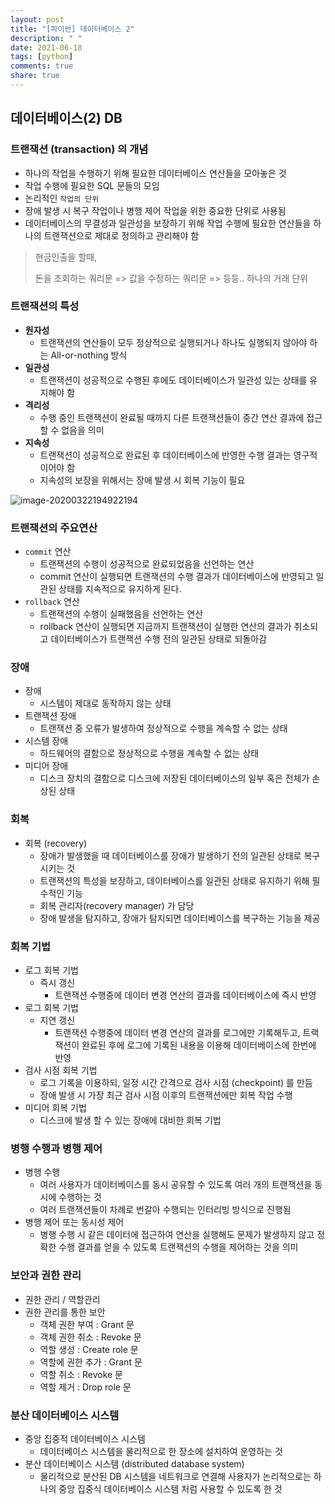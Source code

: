 ```yaml
---
layout: post
title: "[파이썬] 데이터베이스 2"
description: " "
date: 2021-06-18
tags: [python]
comments: true
share: true
---
```


## 데이터베이스(2) DB

### 트랜잭션 (transaction) 의 개념

- 하나의 작업을 수행하기 위해 필요한 데이터베이스 연산들을 모아놓은 것
- 작업 수행에 필요한 SQL 문들의 모임
- 논리적인 `작업의 단위`
- 장애 발생 시 복구 작업이나 병행 제어 작업을 위한 중요한 단위로 사용됨
- 데이터베이스의 무결성과 일관성을 보장하기 위해 작업 수행에 필요한 연산들을 하나의
  트랜잭션으로 제대로 정의하고 관리해야 함

> 현금인출을 할때,
>
> 돈을 조회하는 쿼리문 => 값을 수정하는 쿼리문 => 등등.. 하나의 거래 단위



### 트랜잭션의 특성

- **원자성**
  - 트랜잭션의 연산들이 모두 정상적으로 실행되거나 하나도 실행되지 않아야 하는 All-or-nothing 방식
- **일관성**
  - 트랜잭션이 성공적으로 수행된 후에도 데이터베이스가 일관성 있는 상태를 유지해야 함
- **격리성**
  - 수행 중인 트랜잭션이 완료될 때까지 다른 트랜잭션들이 중간 연산 결과에 접근할 수 없음을 의미
- **지속성**
  - 트랜잭션이 성공적으로 완료된 후 데이터베이스에 반영한 수행 결과는 영구적이어야 함
  - 지속성의 보장을 위해서는 장애 발생 시 회복 기능이 필요

![image-20200322194922194](img/image-20200322194922194.png)



### 트랜잭션의 주요연산

- `commit` 연산
  - 트랜잭션의 수행이 성공적으로 완료되었음을 선언하는 연산
  - commit 연산이 실행되면 트랜잭션의 수행 결과가 데이터베이스에 반영되고 일관된 상태를 
    지속적으로 유지하게 된다.
- `rollback` 연산
  - 트랜잭션의 수행이 실패했음을 선언하는 연산
  - rollback 연산이 실행되면 지금까지 트랜잭션이 실행한 연산의 결과가 취소되고 데이터베이스가
    트랜잭션 수행 전의 일관된 상태로 되돌아감





### 장애

- 장애
  - 시스템이 제대로 동작하지 않는 상태
- 트랜잭션 장애
  - 트랜잭션 중 오류가 발생하여 정상적으로 수행을 계속할 수 없는 상태
- 시스템 장애
  - 하드웨어의 결함으로 정상적으로 수행을 계속할 수 없는 상태
- 미디어 장애
  - 디스크 장치의 결함으로 디스크에 저장된 데이터베이스의 일부 혹은 전체가 손상된 상태



### 회복

- 회복 (recovery)
  - 장애가 발생했을 때 데이터베이스를 장애가 발생하기 전의 일관된 상태로 복구시키는 것
  - 트랜잭션의 특성을 보장하고, 데이터베이스를 일관된 상태로 유지하기 위해 필수적인 기능
  - 회복 관리자(recovery manager) 가 담당
  - 장애 발생을 탐지하고, 장애가 탐지되면 데이터베이스를 복구하는 기능을 제공



### 회복 기법

- 로그 회복 기법
  - 즉시 갱신
    - 트랜잭션 수행중에 데이터 변경 연산의 결과를 데이터베이스에 즉시 반영
- 로그 회복 기법
  - 지연 갱신
    - 트랜잭션 수행중에 데이터 변경 연산의 결과를 로그에만 기록해두고, 트랙잭션이 완료된 후에
      로그에 기록된 내용을 이용해 데이터베이스에 한번에 반영
- 검사 시점 회복 기법
  - 로그 기록을 이용하되, 일정 시간 간격으로 검사 시점 (checkpoint) 를 만듬
  - 장애 발생 시 가장 최근 검사 시점 이후의 트랜잭션에만 회복 작업 수행
- 미디어 회복 기법
  - 디스크에 발생 할 수 있는 장애에 대비한 회복 기법



### 병행 수행과 병행 제어

- 병행 수행
  - 여러 사용자가 데이터베이스를 동시 공유할 수 있도록 여러 개의 트랜잭션을 동시에 수행하는 것
  - 여러 트랜잭션들이 차례로 번갈아 수행되는 인터리빙 방식으로 진행됨
- 병행 제어 또는 동시성 제어
  - 병행 수행 시 같은 데이터에 접근하여 연산을 실행해도 문제가 발생하지 않고
    정확한 수행 결과를 얻을 수 있도록 트랜잭션의 수행을 제어하는 것을 의미





### 보안과 권한 관리

- 권한 관리 / 역할관리
- 권한 관리를 통한 보안
  - 객체 권한 부여 : Grant 문
  - 객체 권한 취소 : Revoke 문
  - 역할 생성 : Create role 문
  - 역할에 권한 추가 : Grant 문
  - 역할 취소 : Revoke 문
  - 역할 제거 : Drop role 문



### 분산 데이터베이스 시스템

- 중앙 집중적 데이터베이스 시스템
  - 데이터베이스 시스템을 물리적으로 한 장소에 설치하여 운영하는 것
- 분산 데이터베이스 시스템 (distributed database system)
  - 물리적으로 분산된 DB 시스템을 네트워크로 연결해 사용자가 논리적으로는
    하나의 중앙 집중식 데이터베이스 시스템 처럼 사용할 수 있도록 한 것





